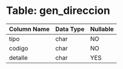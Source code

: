 # Table: gen_direccion

| Column Name | Data Type | Nullable |
|-------------|-----------|----------|
| tipo | char | NO |
| codigo | char | NO |
| detalle | char | YES |
